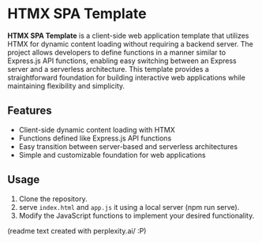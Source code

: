 
# HTMX SPA Template

**HTMX SPA Template** is a client-side web application template that utilizes HTMX for dynamic content loading without requiring a backend server. The project allows developers to define functions in a manner similar to Express.js API functions, enabling easy switching between an Express server and a serverless architecture. This template provides a straightforward foundation for building interactive web applications while maintaining flexibility and simplicity.

## Features

- Client-side dynamic content loading with HTMX
- Functions defined like Express.js API functions
- Easy transition between server-based and serverless architectures
- Simple and customizable foundation for web applications

## Usage

1. Clone the repository.
2. serve `index.html` and `app.js` it using a local server (npm run serve).
3. Modify the JavaScript functions to implement your desired functionality.

(readme text created with perplexity.ai/ :P)